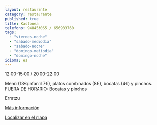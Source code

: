 ```yaml
---
layout: restaurante
category: restaurante
published: true
title: Kastonea
telefono: 948453065 / 656933760
tags: 
  - "viernes-noche"
  - "sabado-mediodia"
  - "sabado-noche"
  - "domingo-mediodia"
  - "domingo-noche"
idioma: es
---
```


12:00-15:00 / 20:00-22:00


Menú (13€/infantil 7€), platos combinados (8€), bocatas (4€) y pinchos. 
FUERA DE HORARIO: Bocatas y pinchos

Erratzu

[Más información](http://www.consorciobertiz.org/consorcio/dondecomer/restaurantes/erratzu-es-0-181/restaurante-kastonea.html)

[Localizar en el mapa](https://maps.google.es/maps?q=restaurante+kastonea+erratzu&amp;hl=es&amp;ll=43.181491,-1.455774&amp;spn=0.010186,0.01929&amp;sll=43.357722,-1.413884&amp;sspn=0.081252,0.154324&amp;t=h&amp;hq=restaurante+kastonea&amp;hnear=Erratzu,+Navarra&amp;z=16&amp;iwloc=A "Restaurante Kastonea")